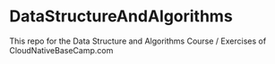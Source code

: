 # DataStructureAndAlgorithms
This repo for the Data Structure and Algorithms Course / Exercises of CloudNativeBaseCamp.com
